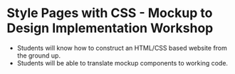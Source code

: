 # Style Pages with CSS - Mockup to Design Implementation Workshop

- Students will know how to construct an HTML/CSS based website from the ground up.
- Students will be able to translate mockup components to working code.